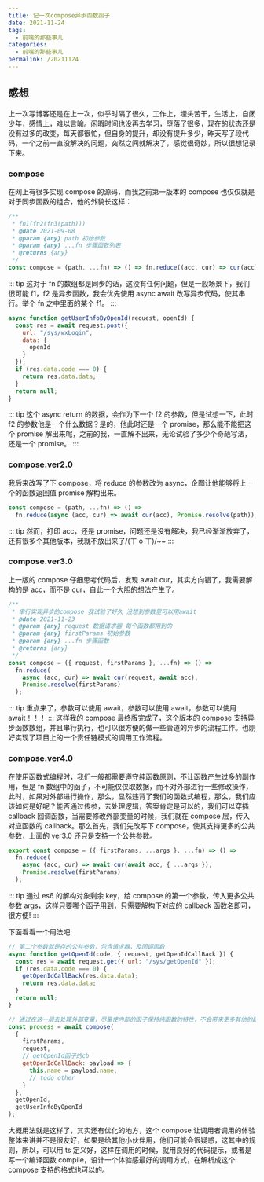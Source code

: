 ```yaml
---
title: 记一次compose异步函数函子
date: 2021-11-24
tags:
  - 前端的那些事儿
categories:
  - 前端的那些事儿
permalink: /20211124
---
```


## 感想

上一次写博客还是在上一次，似乎时隔了很久，工作上，埋头苦干，生活上，自闭少年，感情上，难以言喻。闲暇时间也没再去学习，堕落了很多，现在的状态还是没有过多的改变，每天都很忙，但自身的提升，却没有提升多少，昨天写了段代码，一个之前一直没解决的问题，突然之间就解决了，感觉很奇妙，所以很想记录下来。

### compose

在网上有很多实现 compose 的源码，而我之前第一版本的 compose 也仅仅就是对于同步函数的组合，他的外貌长这样：

```js
/**
 * fn1(fn2(fn3(path)))
 * @date 2021-09-08
 * @param {any} path 初始参数
 * @param {any} ...fn 步骤函数列表
 * @returns {any}
 */
const compose = (path, ...fn) => () => fn.reduce((acc, cur) => cur(acc), path);
```

::: tip
这对于 fn 的数组都是同步的话，这没有任何问题，但是一般场景下，我们很可能 f1，f2 是异步函数，我会优先使用 async await 改写异步代码，使其串行。举个 fn 之中里面的某个 f1。
:::

```js
async function getUserInfoByOpenId(request, openId) {
  const res = await request.post({
    url: "/sys/wxLogin",
    data: {
      openId
    }
  });
  if (res.data.code === 0) {
    return res.data.data;
  }
  return null;
}
```

::: tip
这个 async return 的数据，会作为下一个 f2 的参数，但是试想一下，此时 f2 的参数他是一个什么数据？是的，他此时还是一个 promise，那么能不能把这个 promise 解出来呢，之前的我，一直解不出来，无论试验了多少个奇葩写法，还是一个 promise。
:::

### compose.ver2.0

我后来改写了下 compose，将 reduce 的参数改为 async，企图让他能够将上一个的函数返回值 promise 解构出来。

```js
const compose = (path, ...fn) => () =>
  fn.reduce(async (acc, cur) => await cur(acc), Promise.resolve(path));
```

::: tip
然而，打印 acc，还是 promise，问题还是没有解决，我已经渐渐放弃了，还有很多个其他版本，我就不放出来了/(ㄒ o ㄒ)/~~
:::

### compose.ver3.0

上一版的 compose 仔细思考代码后，发现 await cur，其实方向错了，我需要解构的是 acc，而不是 cur，自此一个大胆的想法产生了。

```js
/**
 * 串行实现异步的compose 我试验了好久 没想到参数里可以用await
 * @date 2021-11-23
 * @param {any} request 数据请求器 每个函数都用到的
 * @param {any} firstParams 初始参数
 * @param {any} ...fn 步骤函数
 * @returns {any}
 */
const compose = ({ request, firstParams }, ...fn) => () =>
  fn.reduce(
    async (acc, cur) => await cur(request, await acc),
    Promise.resolve(firstParams)
  );
```

::: tip
重点来了，参数可以使用 await，参数可以使用 await，参数可以使用 await！！！
:::
这样我的 compose 最终版完成了，这个版本的 compose 支持异步函数数组，并且串行执行，也可以很方便的做一些管道的异步的流程工作。也刚好实现了项目上的一个责任链模式的调用工作流程。

### compose.ver4.0

在使用函数式编程时，我们一般都需要遵守纯函数原则，不让函数产生过多的副作用，但是 fn 数组中的函子，不可能仅仅取数据，而不对外部进行一些修改操作，此时，如果对外部进行操作，那么，显然违背了我们的函数式编程，那么，我们应该如何是好呢？能否通过传参，去处理逻辑，答案肯定是可以的，我们可以穿插 callback 回调函数，当需要修改外部变量的时候，我们就在 compose 层，传入对应函数的 callback。那么首先，我们先改写下 compose，使其支持更多的公共参数，上面的 ver3.0 还只是支持一个公共参数。

```js
export const compose = ({ firstParams, ...args }, ...fn) => () =>
  fn.reduce(
    async (acc, cur) => await cur(await acc, { ...args }),
    Promise.resolve(firstParams)
  );
```

::: tip
通过 es6 的解构对象剩余 key，给 compose 的第一个参数，传入更多公共参数 args，这样只要哪个函子用到，只需要解构下对应的 callback 函数名即可，很方便!
:::

下面看看一个用法吧:

```js
// 第二个参数就是存的公共参数，包含请求器，及回调函数
async function getOpenId(code, { request, getOpenIdCallBack }) {
  const res = await request.get({ url: "/sys/getOpenId" });
  if (res.data.code === 0) {
    getOpenIdCallBack(res.data.data);
    return res.data.data;
  }
  return null;
}

// 通过在这一层去处理外部变量，尽量使内部的函子保持纯函数的特性，不会带来更多其他的副作用
const process = await compose(
  {
    firstParams,
    request,
    // getOpenId函子的cb
    getOpenIdCallBack: payload => {
      this.name = payload.name;
      // todo other
    }
  },
  getOpenId,
  getUserInfoByOpenId
);
```

大概用法就是这样了，其实还有优化的地方，这个 compose 让调用者调用的体验整体来讲并不是很友好，如果是给其他小伙伴用，他们可能会很疑惑，这其中的规则，所以，可以用 ts 定义好，这样在调用的时候，就用良好的代码提示，或者是写一个编译函数 compile，设计一个体验感最好的调用方式，在解析成这个 compose 支持的格式也可以的。
